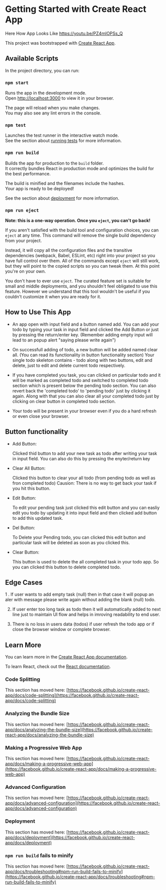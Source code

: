 # Getting Started with Create React App


Here How App Looks Like
https://youtu.be/PZ4mIOPSs_Q

This project was bootstrapped with [Create React App](https://github.com/facebook/create-react-app).

## Available Scripts

In the project directory, you can run:

### `npm start`

Runs the app in the development mode.\
Open [http://localhost:3000](http://localhost:3000) to view it in your browser.

The page will reload when you make changes.\
You may also see any lint errors in the console.

### `npm test`

Launches the test runner in the interactive watch mode.\
See the section about [running tests](https://facebook.github.io/create-react-app/docs/running-tests) for more information.

### `npm run build`

Builds the app for production to the `build` folder.\
It correctly bundles React in production mode and optimizes the build for the best performance.

The build is minified and the filenames include the hashes.\
Your app is ready to be deployed!

See the section about [deployment](https://facebook.github.io/create-react-app/docs/deployment) for more information.

### `npm run eject`

**Note: this is a one-way operation. Once you `eject`, you can't go back!**

If you aren't satisfied with the build tool and configuration choices, you can `eject` at any time. This command will remove the single build dependency from your project.

Instead, it will copy all the configuration files and the transitive dependencies (webpack, Babel, ESLint, etc) right into your project so you have full control over them. All of the commands except `eject` will still work, but they will point to the copied scripts so you can tweak them. At this point you're on your own.

You don't have to ever use `eject`. The curated feature set is suitable for small and middle deployments, and you shouldn't feel obligated to use this feature. However we understand that this tool wouldn't be useful if you couldn't customize it when you are ready for it.

## How to Use This App

* An app open with input field and a button named add.
  You can add your todo by typing your task in input field and clicked the Add Button or just by pressing the return/enter key. (Remember adding empty input will lead to an popup alert "saying please write again")

* On successfull adding of todo, a new button will be added named clear all. (You can read its functionality in button functionality section)
  Your single todo skeleton contains - todo along with two buttons, edit and delete, just to edit and delete current todo respectively.

* If you have completed you task, you can clicked on particular todo and it will be marked as completed todo and switched to completed todo section which is   present below the pending todo section.
  You can also revert back the 'completed todo' to 'pending todo' just by clicking it again.
  Along with that you can also clear all your completed todo just by clicking on clear button in completed todo section.

* Your todo will be present in  your browser even if you do a hard refresh or even close your browser.

## Button functionality

* Add Button:

  Clicked thid button to add your new task as todo after writing your task in input field.
  You can also do this by pressing the enyter/return key


* Clear All Button:

  Clicked this button to clear your all todo (from pending todo as well as fron completed todo)
  Causion: There is no way to get back your task if you hit this button.


* Edit Button:

  To edit your pending task just clicked this edit button and you can easliy edit you todo by updating it into input field and then clicked add button to add     this updated task.


* Del Button:

  To Delete your Pending todo, you can clicked this edit button and particular task will be deleted as soon as you clicked this.


* Clear Button:

  This button is used to delete the all completed task in your todo app. So you can clicked this button to delete completed todo.


## Edge Cases

1 . If user wants to add empty task (null) then in that case it will popup an aler with message please write again without adding the blank (null) todo.
 
2. If user enter too long task as todo then it will automatically added to next line just to maintain UI flow and helps in imroving readability to end user.
 
 3. There is no loss in users data (todos) if user refresh the todo app or if close the browser window or complete browser.



## Learn More

You can learn more in the [Create React App documentation](https://facebook.github.io/create-react-app/docs/getting-started).

To learn React, check out the [React documentation](https://reactjs.org/).

### Code Splitting

This section has moved here: [https://facebook.github.io/create-react-app/docs/code-splitting](https://facebook.github.io/create-react-app/docs/code-splitting)

### Analyzing the Bundle Size

This section has moved here: [https://facebook.github.io/create-react-app/docs/analyzing-the-bundle-size](https://facebook.github.io/create-react-app/docs/analyzing-the-bundle-size)

### Making a Progressive Web App

This section has moved here: [https://facebook.github.io/create-react-app/docs/making-a-progressive-web-app](https://facebook.github.io/create-react-app/docs/making-a-progressive-web-app)

### Advanced Configuration

This section has moved here: [https://facebook.github.io/create-react-app/docs/advanced-configuration](https://facebook.github.io/create-react-app/docs/advanced-configuration)

### Deployment

This section has moved here: [https://facebook.github.io/create-react-app/docs/deployment](https://facebook.github.io/create-react-app/docs/deployment)

### `npm run build` fails to minify

This section has moved here: [https://facebook.github.io/create-react-app/docs/troubleshooting#npm-run-build-fails-to-minify](https://facebook.github.io/create-react-app/docs/troubleshooting#npm-run-build-fails-to-minify)
